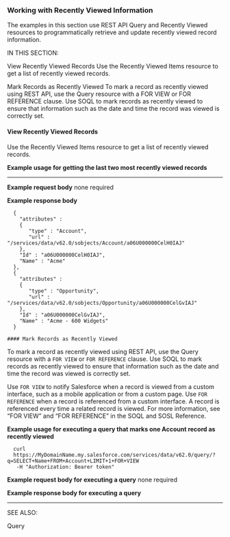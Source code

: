 ### Working with Recently Viewed Information

The examples in this section use REST API Query and Recently Viewed resources to programmatically retrieve and update recently viewed
record information.

IN THIS SECTION:

View Recently Viewed Records
Use the Recently Viewed Items resource to get a list of recently viewed records.

Mark Records as Recently Viewed
To mark a record as recently viewed using REST API, use the Query resource with a FOR VIEW or FOR REFERENCE clause. Use
SOQL to mark records as recently viewed to ensure that information such as the date and time the record was viewed is correctly
set.

#### View Recently Viewed Records

Use the Recently Viewed Items resource to get a list of recently viewed records.

**Example usage for getting the last two most recently viewed records**


-----

**Example request body**
none required

**Example response body**
```
  {
    "attributes" :
    {
       "type" : "Account",
       "url" : "/services/data/v62.0/sobjects/Account/a06U000000CelH0IAJ"
    },
    "Id" : "a06U000000CelH0IAJ",
    "Name" : "Acme"
  },
  {
    "attributes" :
    {
       "type" : "Opportunity",
       "url" : "/services/data/v62.0/sobjects/Opportunity/a06U000000CelGvIAJ"
    },
    "Id" : "a06U000000CelGvIAJ",
    "Name" : "Acme - 600 Widgets"
  }

#### Mark Records as Recently Viewed

```
To mark a record as recently viewed using REST API, use the Query resource with a `FOR VIEW` or `FOR REFERENCE` clause. Use
SOQL to mark records as recently viewed to ensure that information such as the date and time the record was viewed is correctly set.

Use `FOR VIEW` to notify Salesforce when a record is viewed from a custom interface, such as a mobile application or from a custom
page. Use `FOR REFERENCE` when a record is referenced from a custom interface. A record is referenced every time a related record
is viewed. For more information, see “FOR VIEW” and “FOR REFERENCE” in the SOQL and SOSL Reference.

**Example usage for executing a query that marks one Account record as recently viewed**
```
  curl
  https://MyDomainName.my.salesforce.com/services/data/v62.0/query/?q=SELECT+Name+FROM+Account+LIMIT+1+FOR+VIEW
   -H "Authorization: Bearer token"

```
**Example request body for executing a query**
none required

**Example response body for executing a query**


-----

SEE ALSO:

Query
